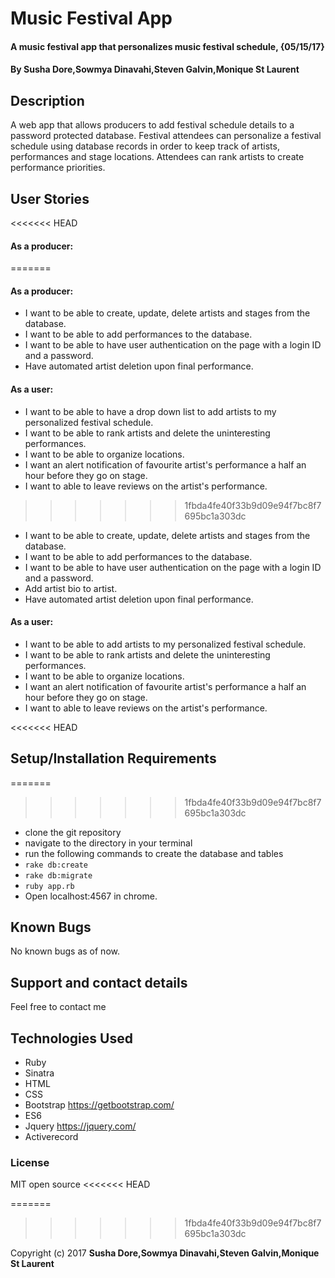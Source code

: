 # Music Festival App

#### A music festival app that personalizes music festival schedule, {05/15/17}


#### By **Susha Dore,Sowmya Dinavahi,Steven Galvin,Monique St Laurent**


## Description

A web app that allows producers to add festival schedule details to a password protected database. Festival attendees can personalize a festival schedule using database records in order to keep track of artists, performances and stage locations. Attendees can rank artists to create performance priorities.

## User Stories
<<<<<<< HEAD

#### As a producer:
=======
#### As a producer:
* I want to be able to create, update, delete artists and stages from the database.
* I want to be able to add performances to the database.
* I want to be able to have user authentication on the page with a login ID and a password.
* Have automated artist deletion upon final performance.
#### As a user:
* I want to be able to have a drop down list to add artists to my personalized  festival schedule.
* I want to be able to rank artists and delete the uninteresting performances.
* I want to be able to organize locations.
* I want an alert notification of favourite artist's performance a half an hour before they go on stage.
* I want to able to leave reviews on the artist's performance.
>>>>>>> 1fbda4fe40f33b9d09e94f7bc8f7695bc1a303dc

* I want to be able to create, update, delete artists and stages from the database.
* I want to be able to add performances to the database.
* I want to be able to have user authentication on the page with a login ID and a password.
* Add artist bio to artist.
* Have automated artist deletion upon final performance.

#### As a user:
* I want to be able to add artists to my personalized festival schedule.
* I want to be able to rank artists and delete the uninteresting performances.
* I want to be able to organize locations.
* I want an alert notification of favourite artist's performance a half an hour before they go on stage.
* I want to able to leave reviews on the artist's performance.

<<<<<<< HEAD
## Setup/Installation Requirements

=======
>>>>>>> 1fbda4fe40f33b9d09e94f7bc8f7695bc1a303dc
* clone the git repository
* navigate to the directory in your terminal
* run the following commands to create the database and tables
* `rake db:create`
* `rake db:migrate`
* `ruby app.rb`
* Open localhost:4567 in chrome.

## Known Bugs

No known bugs as of now.

## Support and contact details

Feel free to contact me

## Technologies Used

* Ruby
* Sinatra
* HTML
* CSS
* Bootstrap https://getbootstrap.com/
* ES6
* Jquery https://jquery.com/
* Activerecord

### License

MIT open source
<<<<<<< HEAD

=======
>>>>>>> 1fbda4fe40f33b9d09e94f7bc8f7695bc1a303dc

Copyright (c) 2017 **Susha Dore,Sowmya Dinavahi,Steven Galvin,Monique St Laurent**
